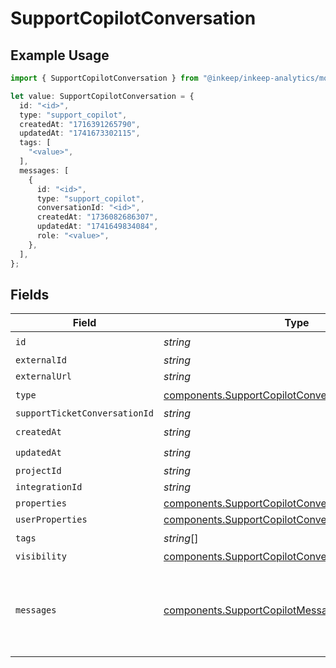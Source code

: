 # SupportCopilotConversation

## Example Usage

```typescript
import { SupportCopilotConversation } from "@inkeep/inkeep-analytics/models/components";

let value: SupportCopilotConversation = {
  id: "<id>",
  type: "support_copilot",
  createdAt: "1716391265790",
  updatedAt: "1741673302115",
  tags: [
    "<value>",
  ],
  messages: [
    {
      id: "<id>",
      type: "support_copilot",
      conversationId: "<id>",
      createdAt: "1736082686307",
      updatedAt: "1741649834084",
      role: "<value>",
    },
  ],
};
```

## Fields

| Field                                                                                                                      | Type                                                                                                                       | Required                                                                                                                   | Description                                                                                                                |
| -------------------------------------------------------------------------------------------------------------------------- | -------------------------------------------------------------------------------------------------------------------------- | -------------------------------------------------------------------------------------------------------------------------- | -------------------------------------------------------------------------------------------------------------------------- |
| `id`                                                                                                                       | *string*                                                                                                                   | :heavy_check_mark:                                                                                                         | N/A                                                                                                                        |
| `externalId`                                                                                                               | *string*                                                                                                                   | :heavy_minus_sign:                                                                                                         | N/A                                                                                                                        |
| `externalUrl`                                                                                                              | *string*                                                                                                                   | :heavy_minus_sign:                                                                                                         | N/A                                                                                                                        |
| `type`                                                                                                                     | [components.SupportCopilotConversationType](../../models/components/supportcopilotconversationtype.md)                     | :heavy_check_mark:                                                                                                         | N/A                                                                                                                        |
| `supportTicketConversationId`                                                                                              | *string*                                                                                                                   | :heavy_minus_sign:                                                                                                         | N/A                                                                                                                        |
| `createdAt`                                                                                                                | *string*                                                                                                                   | :heavy_check_mark:                                                                                                         | N/A                                                                                                                        |
| `updatedAt`                                                                                                                | *string*                                                                                                                   | :heavy_check_mark:                                                                                                         | N/A                                                                                                                        |
| `projectId`                                                                                                                | *string*                                                                                                                   | :heavy_minus_sign:                                                                                                         | N/A                                                                                                                        |
| `integrationId`                                                                                                            | *string*                                                                                                                   | :heavy_minus_sign:                                                                                                         | N/A                                                                                                                        |
| `properties`                                                                                                               | [components.SupportCopilotConversationProperties](../../models/components/supportcopilotconversationproperties.md)         | :heavy_minus_sign:                                                                                                         | N/A                                                                                                                        |
| `userProperties`                                                                                                           | [components.SupportCopilotConversationUserProperties](../../models/components/supportcopilotconversationuserproperties.md) | :heavy_minus_sign:                                                                                                         | N/A                                                                                                                        |
| `tags`                                                                                                                     | *string*[]                                                                                                                 | :heavy_check_mark:                                                                                                         | N/A                                                                                                                        |
| `visibility`                                                                                                               | [components.SupportCopilotConversationVisibility](../../models/components/supportcopilotconversationvisibility.md)         | :heavy_minus_sign:                                                                                                         | N/A                                                                                                                        |
| `messages`                                                                                                                 | [components.SupportCopilotMessage](../../models/components/supportcopilotmessage.md)[]                                     | :heavy_check_mark:                                                                                                         | The messages in the conversation. Must be at least one message.                                                            |
